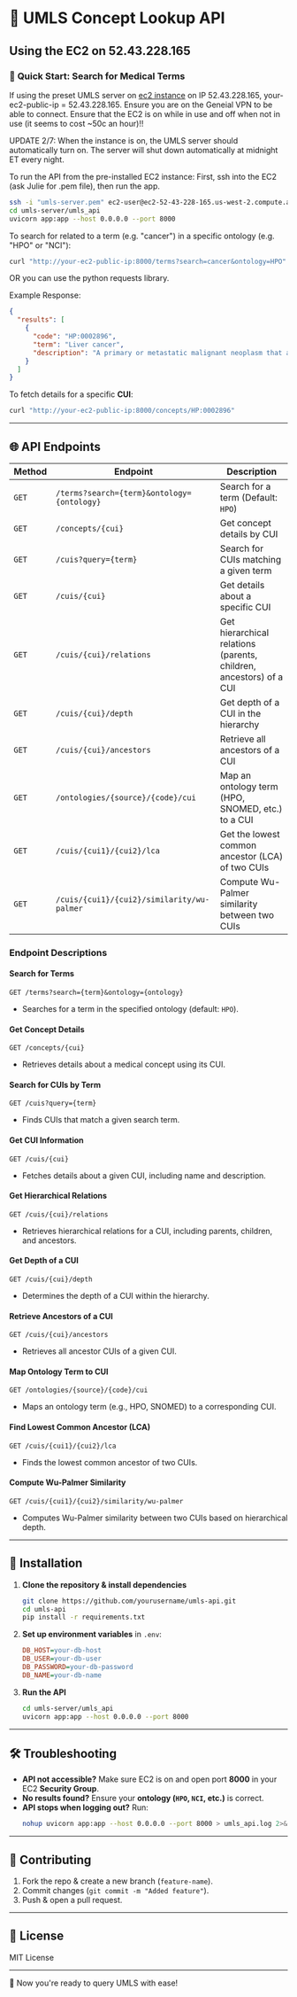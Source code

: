 # 🏥 UMLS Concept Lookup API

## Using the EC2 on 52.43.228.165
### 🚀 **Quick Start: Search for Medical Terms**
If using the preset UMLS server on [ec2 instance](https://us-west-2.console.aws.amazon.com/ec2/home?region=us-west-2#InstanceDetails:instanceId=i-02871ce2788a7a8c2) on IP 52.43.228.165, your-ec2-public-ip = 52.43.228.165. 
Ensure you are on the Geneial VPN to be able to connect. 
Ensure that the EC2 is on while in use and off when not in use (it seems to cost ~50c an hour)!!

UPDATE 2/7: When the instance is on, the UMLS server should automatically turn on. The server will shut down automatically at midnight ET every night.  

To run the API from the pre-installed EC2 instance: 
First, ssh into the  EC2 (ask Julie for .pem file), then run the app.
```sh
ssh -i "umls-server.pem" ec2-user@ec2-52-43-228-165.us-west-2.compute.amazonaws.com
cd umls-server/umls_api
uvicorn app:app --host 0.0.0.0 --port 8000
```

To search for related to a term (e.g. "cancer") in a specific ontology (e.g. "HPO" or "NCI"):
```sh
curl "http://your-ec2-public-ip:8000/terms?search=cancer&ontology=HPO"

```
OR you can use the python requests library. 

Example Response:
```json
{
  "results": [
    {
      "code": "HP:0002896",
      "term": "Liver cancer",
      "description": "A primary or metastatic malignant neoplasm that affects the liver."
    }
  ]
}
```

To fetch details for a specific **CUI**:
```sh
curl "http://your-ec2-public-ip:8000/concepts/HP:0002896"
```

---
## 🌐 **API Endpoints**

| Method | Endpoint | Description |
|--------|----------|-------------|
| `GET`  | `/terms?search={term}&ontology={ontology}` | Search for a term (Default: `HPO`) |
| `GET`  | `/concepts/{cui}` | Get concept details by CUI |
| `GET`  | `/cuis?query={term}` | Search for CUIs matching a given term |
| `GET`  | `/cuis/{cui}` | Get details about a specific CUI |
| `GET`  | `/cuis/{cui}/relations` | Get hierarchical relations (parents, children, ancestors) of a CUI |
| `GET`  | `/cuis/{cui}/depth` | Get depth of a CUI in the hierarchy |
| `GET`  | `/cuis/{cui}/ancestors` | Retrieve all ancestors of a CUI |
| `GET`  | `/ontologies/{source}/{code}/cui` | Map an ontology term (HPO, SNOMED, etc.) to a CUI |
| `GET`  | `/cuis/{cui1}/{cui2}/lca` | Get the lowest common ancestor (LCA) of two CUIs |
| `GET`  | `/cuis/{cui1}/{cui2}/similarity/wu-palmer` | Compute Wu-Palmer similarity between two CUIs |

### **Endpoint Descriptions**

#### **Search for Terms**
`GET /terms?search={term}&ontology={ontology}`
- Searches for a term in the specified ontology (default: `HPO`).

#### **Get Concept Details**
`GET /concepts/{cui}`
- Retrieves details about a medical concept using its CUI.

#### **Search for CUIs by Term**
`GET /cuis?query={term}`
- Finds CUIs that match a given search term.

#### **Get CUI Information**
`GET /cuis/{cui}`
- Fetches details about a given CUI, including name and description.

#### **Get Hierarchical Relations**
`GET /cuis/{cui}/relations`
- Retrieves hierarchical relations for a CUI, including parents, children, and ancestors.

#### **Get Depth of a CUI**
`GET /cuis/{cui}/depth`
- Determines the depth of a CUI within the hierarchy.

#### **Retrieve Ancestors of a CUI**
`GET /cuis/{cui}/ancestors`
- Retrieves all ancestor CUIs of a given CUI.

#### **Map Ontology Term to CUI**
`GET /ontologies/{source}/{code}/cui`
- Maps an ontology term (e.g., HPO, SNOMED) to a corresponding CUI.

#### **Find Lowest Common Ancestor (LCA)**
`GET /cuis/{cui1}/{cui2}/lca`
- Finds the lowest common ancestor of two CUIs.

#### **Compute Wu-Palmer Similarity**
`GET /cuis/{cui1}/{cui2}/similarity/wu-palmer`
- Computes Wu-Palmer similarity between two CUIs based on hierarchical depth.


---

## 📌 **Installation**
1. **Clone the repository & install dependencies**  
   ```sh
   git clone https://github.com/yourusername/umls-api.git
   cd umls-api
   pip install -r requirements.txt
   ```

2. **Set up environment variables** in `.env`:
   ```ini
   DB_HOST=your-db-host
   DB_USER=your-db-user
   DB_PASSWORD=your-db-password
   DB_NAME=your-db-name
   ```

3. **Run the API**
   ```sh
   cd umls-server/umls_api
   uvicorn app:app --host 0.0.0.0 --port 8000
   ```

---

## 🛠 **Troubleshooting**
- **API not accessible?** Make sure EC2 is on and open port **8000** in your EC2 **Security Group**.  
- **No results found?** Ensure your **ontology (`HPO`, `NCI`, etc.)** is correct.  
- **API stops when logging out?** Run:
  ```sh
  nohup uvicorn app:app --host 0.0.0.0 --port 8000 > umls_api.log 2>&1 &
  ```

---

## 🤝 **Contributing**
1. Fork the repo & create a new branch (`feature-name`).
2. Commit changes (`git commit -m "Added feature"`).
3. Push & open a pull request.

---

## 📜 **License**
MIT License

---

🚀 Now you're ready to query UMLS with ease!

